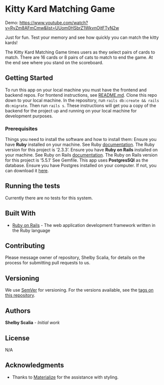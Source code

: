# Kitty Kard Matching Game

Demo: https://www.youtube.com/watch?v=RyZm8AFmCmw&list=UUom0HSbrZ1WkvnOjtFTyN2w

Just for fun. Test your memory and see how quickly you can match the kitty kards!

The Kitty Kard Matching Game times users as they select pairs of cards to match. There are 16 cards or 8 pairs of cats to match to end the game. At the end see where you stand on the scoreboard. 

## Getting Started

To run this app on your local machine you must have the frontend and backend repos. For frontend instructions, see [README.md](https://github.com/srscalia/kitty_kard_frontend).
Clone this repo down to your local machine. In the repository, run `rails db:create && rails db:migrate`. Then run `rails s`.
These instructions will get you a copy of the backend for the project up and running on your local machine for development purposes.

### Prerequisites

Things you need to install the software and how to install them:
Ensure you have **Ruby** installed on your machine. See Ruby [documentation](https://www.ruby-lang.org/en/documentation/installation/). The Ruby version for this project is ‘2.3.3’.
Ensure you have **Ruby on Rails** installed on your machine. See Ruby on Rails [documentation](https://guides.rubyonrails.org/v5.0/getting_started.html). The Ruby on Rails version for this project is ‘5.5.1’ See Gemfile. 
This app uses **PostgresSQl** as the database. Ensure you have Postgres installed on your computer. If not, you can download it [here](https://postgresapp.com/).
## Running the tests

Currently there are no tests for this system.

## Built With

* [Ruby on Rails](https://guides.rubyonrails.org/v5.0/index.html) - The web application development framework written in the Ruby language
## Contributing

Please message owner of repository, Shelby Scalia, for details on the process for submitting pull requests to us.

## Versioning

We use [SemVer](http://semver.org/) for versioning. For the versions available, see the [tags on this repository](https://github.com/srscalia/kitty_kard_backend/tags). 

## Authors

**Shelby Scalia** - *Initial work*

## License

N/A

## Acknowledgments

* Thanks to [Materialize](https://materializecss.com/about.html) for the assistance with styling.
